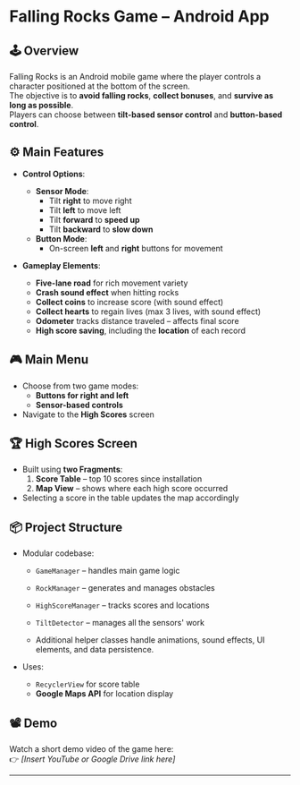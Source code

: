 # Falling Rocks Game – Android App

## 🕹️ Overview
Falling Rocks is an Android mobile game where the player controls a character positioned at the bottom of the screen.  
The objective is to **avoid falling rocks**, **collect bonuses**, and **survive as long as possible**.  
Players can choose between **tilt-based sensor control** and **button-based control**.

## ⚙️ Main Features

- **Control Options**:
    - **Sensor Mode**:
        - Tilt **right** to move right
        - Tilt **left** to move left
        - Tilt **forward** to **speed up**
        - Tilt **backward** to **slow down**
    - **Button Mode**:
        - On-screen **left** and **right** buttons for movement

- **Gameplay Elements**:
    - **Five-lane road** for rich movement variety
    - **Crash sound effect** when hitting rocks
    - **Collect coins** to increase score (with sound effect)
    - **Collect hearts** to regain lives (max 3 lives, with sound effect)
    - **Odometer** tracks distance traveled – affects final score
    - **High score saving**, including the **location** of each record

## 🎮 Main Menu
- Choose from two game modes:
    - **Buttons for right and left**
    - **Sensor-based controls**
- Navigate to the **High Scores** screen

## 🏆 High Scores Screen

- Built using **two Fragments**:
    1. **Score Table** – top 10 scores since installation
    2. **Map View** – shows where each high score occurred
- Selecting a score in the table updates the map accordingly

## 📦 Project Structure

- Modular codebase:
    - `GameManager` – handles main game logic
    - `RockManager` – generates and manages obstacles
    - `HighScoreManager` – tracks scores and locations
    -  `TiltDetector` – manages all the sensors' work
  
    - Additional helper classes handle animations, sound effects, UI elements, and data persistence.

- Uses:
    - `RecyclerView` for score table
    - **Google Maps API** for location display

## 📽️ Demo

Watch a short demo video of the game here:  
👉 *[Insert YouTube or Google Drive link here]*

---

